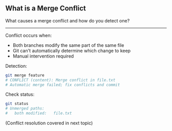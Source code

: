## What is a Merge Conflict

What causes a merge conflict and how do you detect one?

---

Conflict occurs when:
- Both branches modify the same part of the same file
- Git can't automatically determine which change to keep
- Manual intervention required

Detection:
```bash
git merge feature
# CONFLICT (content): Merge conflict in file.txt
# Automatic merge failed; fix conflicts and commit
```

Check status:
```bash
git status
# Unmerged paths:
#   both modified:   file.txt
```

(Conflict resolution covered in next topic)

